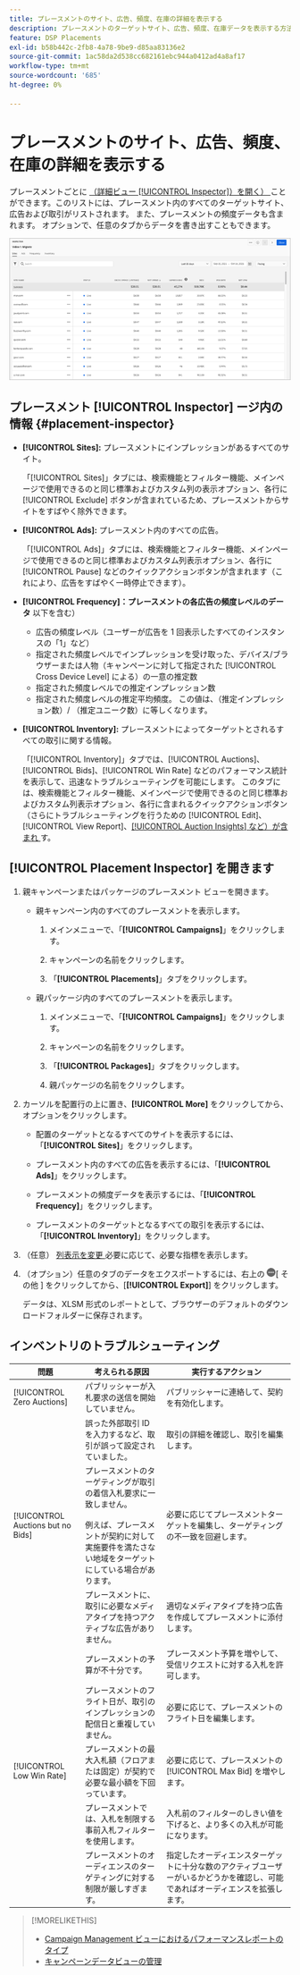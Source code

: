 ```yaml
---
title: プレースメントのサイト、広告、頻度、在庫の詳細を表示する
description: プレースメントのターゲットサイト、広告、頻度、在庫データを表示する方法について説明します。
feature: DSP Placements
exl-id: b58b442c-2fb8-4a78-9be9-d85aa83136e2
source-git-commit: 1ac58da2d538cc682161ebc944a0412ad4a8af17
workflow-type: tm+mt
source-wordcount: '685'
ht-degree: 0%

---
```


# プレースメントのサイト、広告、頻度、在庫の詳細を表示する

プレースメントごとに [ （詳細ビュー [!UICONTROL Inspector]）を開く） ](placement-details-view.md) ことができます。このリストには、プレースメント内のすべてのターゲットサイト、広告および取引がリストされます。 また、プレースメントの頻度データも含まれます。 オプションで、任意のタブからデータを書き出すこともできます。

![ 配置検査員 ](/help/dsp/assets/placement-inspector.png)

## プレースメント [!UICONTROL Inspector] ージ内の情報 {#placement-inspector}

* **[!UICONTROL Sites]:** プレースメントにインプレッションがあるすべてのサイト。

  「[!UICONTROL Sites]」タブには、検索機能とフィルター機能、メインページで使用できるのと同じ標準およびカスタム列の表示オプション、各行に [!UICONTROL Exclude] ボタンが含まれているため、プレースメントからサイトをすばやく除外できます。

* **[!UICONTROL Ads]:** プレースメント内のすべての広告。

  「[!UICONTROL Ads]」タブには、検索機能とフィルター機能、メインページで使用できるのと同じ標準およびカスタム列表示オプション、各行に [!UICONTROL Pause] などのクイックアクションボタンが含まれます（これにより、広告をすばやく一時停止できます）。

* **[!UICONTROL Frequency]：プレースメントの各広告の頻度レベルのデータ** 以下を含む）
   * 広告の頻度レベル（ユーザーが広告を 1 回表示したすべてのインスタンスの「1」など）
   * 指定された頻度レベルでインプレッションを受け取った、デバイス/ブラウザーまたは人物（キャンペーンに対して指定された [!UICONTROL Cross Device Level] による）の一意の推定数
   * 指定された頻度レベルでの推定インプレッション数
   * 指定された頻度レベルの推定平均頻度。 この値は、（推定インプレッション数）/ （推定ユニーク数）に等しくなります。

* **[!UICONTROL Inventory]:** プレースメントによってターゲットとされるすべての取引に関する情報。

  「[!UICONTROL Inventory]」タブでは、[!UICONTROL Auctions]、[!UICONTROL Bids]、[!UICONTROL Win Rate] などのパフォーマンス統計を表示して、迅速なトラブルシューティングを可能にします。 このタブには、検索機能とフィルター機能、メインページで使用できるのと同じ標準およびカスタム列表示オプション、各行に含まれるクイックアクションボタン（さらにトラブルシューティングを行うための [!UICONTROL Edit]、[!UICONTROL View Report]、[[!UICONTROL Auction Insights] など）が含まれ ](/help/dsp/inventory/private-deal-auction-insights.md) す。

## [!UICONTROL Placement Inspector] を開きます

1. 親キャンペーンまたはパッケージのプレースメント ビューを開きます。

   * 親キャンペーン内のすべてのプレースメントを表示します。

      1. メインメニューで、「**[!UICONTROL Campaigns]**」をクリックします。

      1. キャンペーンの名前をクリックします。

      1. 「**[!UICONTROL Placements]**」タブをクリックします。

   * 親パッケージ内のすべてのプレースメントを表示します。

      1. メインメニューで、「**[!UICONTROL Campaigns]**」をクリックします。

      1. キャンペーンの名前をクリックします。

      1. 「**[!UICONTROL Packages]**」タブをクリックします。

      1. 親パッケージの名前をクリックします。

1. カーソルを配置行の上に置き、**[!UICONTROL More]** をクリックしてから、オプションをクリックします。

   * 配置のターゲットとなるすべてのサイトを表示するには、「**[!UICONTROL Sites]**」をクリックします。

   * プレースメント内のすべての広告を表示するには、「**[!UICONTROL Ads]**」をクリックします。

   * プレースメントの頻度データを表示するには、「**[!UICONTROL Frequency]**」をクリックします。

   * プレースメントのターゲットとなるすべての取引を表示するには、「**[!UICONTROL Inventory]**」をクリックします。

1. （任意） [ 列表示を変更 ](campaign-data-views-manage.md#column-view-change) 必要に応じて、必要な指標を表示します。

1. （オプション）任意のタブのデータをエクスポートするには、右上の ![ その他 ](/help/search-social-commerce/assets/more.png " をクリックし ")[ その他 ] をクリックしてから、[**[!UICONTROL Export]**] をクリックします。

   データは、XLSM 形式のレポートとして、ブラウザーのデフォルトのダウンロードフォルダーに保存されます。

## インベントリのトラブルシューティング

| 問題 | 考えられる原因 | 実行するアクション |
| -----------| ---------- | ---------- |
| [!UICONTROL Zero Auctions] | パブリッシャーが入札要求の送信を開始していません。 | パブリッシャーに連絡して、契約を有効化します。 |
| | 誤った外部取引 ID を入力するなど、取引が誤って設定されていました。 | 取引の詳細を確認し、取引を編集します。 |
| [!UICONTROL Auctions but no Bids] | プレースメントのターゲティングが取引の着信入札要求に一致しません。 <br><br> 例えば、プレースメントが契約に対して実施要件を満たさない地域をターゲットにしている場合があります。 | 必要に応じてプレースメントターゲットを編集し、ターゲティングの不一致を回避します。 |
| | プレースメントに、取引に必要なメディアタイプを持つアクティブな広告がありません。 | 適切なメディアタイプを持つ広告を作成してプレースメントに添付します。 |
| | プレースメントの予算が不十分です。 | プレースメント予算を増やして、受信リクエストに対する入札を許可します。 |
| | プレースメントのフライト日が、取引のインプレッションの配信日と重複していません。 | 必要に応じて、プレースメントのフライト日を編集します。 |
| [!UICONTROL Low Win Rate] | プレースメントの最大入札額（フロアまたは固定）が契約で必要な最小額を下回っています。 | 必要に応じて、プレースメントの [!UICONTROL Max Bid] を増やします。 |
| | プレースメントでは、入札を制限する事前入札フィルターを使用します。 | 入札前のフィルターのしきい値を下げると、より多くの入札が可能になります。 |
| | プレースメントのオーディエンスのターゲティングに対する制限が厳しすぎます。 | 指定したオーディエンスターゲットに十分な数のアクティブユーザーがいるかどうかを確認し、可能であればオーディエンスを拡張します。 |

>[!MORELIKETHIS]
>
>* [Campaign Management ビューにおけるパフォーマンスレポートのタイプ ](campaign-reports-about.md)
>* [ キャンペーンデータビューの管理 ](campaign-data-views-manage.md)
